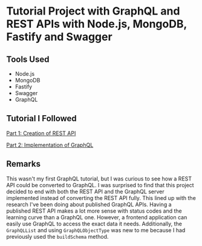 # Tutorial Project with GraphQL and REST APIs with Node.js, MongoDB, Fastify and Swagger

## Tools Used

- Node.js
- MongoDB
- Fastify
- Swagger
- GraphQL

## Tutorial I Followed

[Part 1: Creation of REST API](https://www.freecodecamp.org/news/how-to-build-blazing-fast-rest-apis-with-node-js-mongodb-fastify-and-swagger-114e062db0c9/)

[Part 2: Implementation of GraphQL](https://www.freecodecamp.org/news/how-to-build-a-blazing-fast-graphql-api-with-node-js-mongodb-and-fastify-77fd5acd2998/
)

## Remarks

This wasn't my first GraphQL tutorial, but I was curious to see how a REST API could be converted to GraphQL. I was surprised to find that this project decided to end with both the REST API and the GraphQL server implemented instead of converting the REST API fully. This lined up with the research I've been doing about published GraphQL APIs. Having a published REST API makes a lot more sense with status codes and the learning curve than a GraphQL one. However, a frontend application can easily use GraphQL to access the exact data it needs. Additionally, the `GraphQLList` and using `GraphQLObjectType` was new to me because I had previously used the `buildSchema` method.
